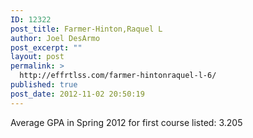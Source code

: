 ```yaml
---
ID: 12322
post_title: Farmer-Hinton,Raquel L
author: Joel DesArmo
post_excerpt: ""
layout: post
permalink: >
  http://effrtlss.com/farmer-hintonraquel-l-6/
published: true
post_date: 2012-11-02 20:50:19
---
```

<p>Average GPA in Spring 2012 for first course listed: 3.205</p>